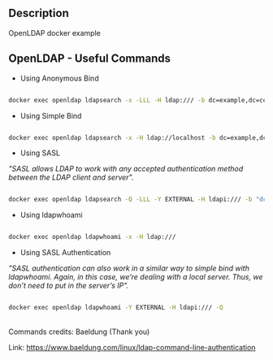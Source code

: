 ## Description

OpenLDAP docker example

## OpenLDAP - Useful Commands

- Using Anonymous Bind

```bash

docker exec openldap ldapsearch -x -LLL -H ldap:/// -b dc=example,dc=com dn

```

- Using Simple Bind

```bash

docker exec openldap ldapsearch -x -H ldap://localhost -b dc=example,dc=com -D "cn=admin,dc=example,dc=com" -w admin

```

- Using SASL

<em>"SASL allows LDAP to work with any accepted authentication method between the LDAP client and server".</em>

```bash

docker exec openldap ldapsearch -Q -LLL -Y EXTERNAL -H ldapi:/// -b "dc=example,dc=com" dn

```

- Using ldapwhoami

```bash

docker exec openldap ldapwhoami -x -H ldap:///

```

- Using SASL Authentication

<em>"SASL authentication can also work in a similar way to simple bind with ldapwhoami. Again, in this case, we’re dealing with a local server. Thus, we don’t need to put in the server’s IP".</em>

```bash

docker exec openldap ldapwhoami -Y EXTERNAL -H ldapi:/// -Q

```

<br>
Commands credits: Baeldung (Thank you)

Link: https://www.baeldung.com/linux/ldap-command-line-authentication
